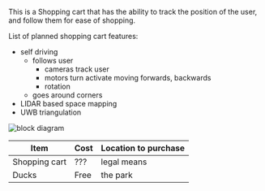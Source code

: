 This is a Shopping cart that has the ability to track the position of the user, and follow them for ease of shopping.

List of planned shopping cart features:

- self driving
  - follows user
    - cameras track user
    - motors turn activate moving forwards, backwards
    - rotation
  - goes around corners
- LIDAR based space mapping
- UWB triangulation


![block diagram](https://i.ibb.co/cYLWJjq/Screenshot-2023-01-27-3-08-43-PM.png)

| Item | Cost | Location to purchase |
|------|------|----------------------|
|Shopping cart| ??? | legal means |
|Ducks| Free | the park|
